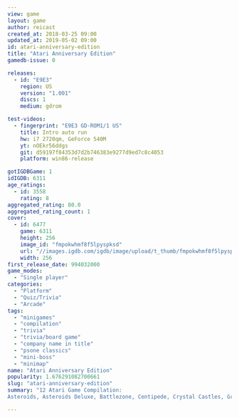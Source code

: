 ```yaml
---
view: game
layout: game
author: reicast
created_at: 2018-03-25 09:00
updated_at: 2019-05-02 09:00
id: atari-anniversary-edition
title: "Atari Anniversary Edition"
gamedb-issue: 0

releases:
  - id: "E9E3"
    region: US
    version: "1.001"
    discs: 1
    medium: gdrom

test-videos:
  - fingerprint: "E9E3 GD-ROM1/1 US"
    title: Intro auto run
    hw: i7 2720qm, GeForce 540M
    yt: nOEkr56ddgs
    git: d59197f84353d7d2b746383e9277d9ed7c8c4053
    platform: win86-release

gotIGDBGame: 1
idIGDB: 6311
age_ratings:
  - id: 3558
    rating: 8
aggregated_rating: 80.0
aggregated_rating_count: 1
cover:
  - id: 6477
    game: 6311
    height: 256
    image_id: "fmpokwhmf8f5lpyspksd"
    url: "//images.igdb.com/igdb/image/upload/t_thumb/fmpokwhmf8f5lpyspksd.jpg"
    width: 256
first_release_date: 994032000
game_modes:
  - "Single player"
categories:
  - "Platform"
  - "Quiz/Trivia"
  - "Arcade"
tags:
  - "minigames"
  - "compilation"
  - "trivia"
  - "trivia/board game"
  - "company name in title"
  - "psone classics"
  - "mini-boss"
  - "minimap"
name: "Atari Anniversary Edition"
popularity: 1.676291082700661
slug: "atari-anniversary-edition"
summary: "12 Atari Game Compilation: 
Asteroids, Asteroids Deluxe, Battlezone, Centipede, Crystal Castles, Gravitar, Millipede, Missile Command, Pong, Super Breakout, Tempest and Warlords"

---
```

